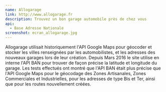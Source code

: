 ```yaml
---
name: Allogarage
link: http://www.allogarage.fr
description: Trouvez un bon garage automobile près de chez vous
api: 
  - Base Adresse Nationale
screenshot: ecran_allogarage.jpg 
---
```

Allogarage utilisait historiquement l'API Google Maps pour géocoder et stocker les villes renseignées par les automobilistes, et les adresses des nouveaux garages lors de leur création. Depuis Mars 2016 le site utilise en interne l'API BAN pour trouver de façon précise la latitude et longitude du garage. Les tests effectués ont montré que l'API BAN était plus précise que l'API Google Maps pour le géocodage des Zones Artisanales, Zones Commerciales et Industrielles, pour les adresses de type Bis et Ter, ainsi que pour les routes nouvellement créées.
